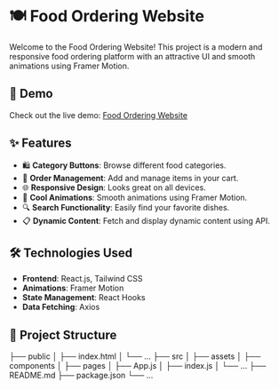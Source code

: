 # 🍽️ Food Ordering Website

Welcome to the Food Ordering Website! This project is a modern and responsive food ordering platform with an attractive UI and smooth animations using Framer Motion.

## 🚀 Demo

Check out the live demo: [Food Ordering Website](https://onefinnet-frontend-task.vercel.app/)

## ✨ Features

- 🛍️ **Category Buttons**: Browse different food categories.
- 🛒 **Order Management**: Add and manage items in your cart.
- 🌐 **Responsive Design**: Looks great on all devices.
- 🎨 **Cool Animations**: Smooth animations using Framer Motion.
- 🔍 **Search Functionality**: Easily find your favorite dishes.
- 📋 **Dynamic Content**: Fetch and display dynamic content using API.

## 🛠️ Technologies Used

- **Frontend**: React.js, Tailwind CSS
- **Animations**: Framer Motion
- **State Management**: React Hooks
- **Data Fetching**: Axios

## 🚧 Project Structure

├── public
│ ├── index.html
│ └── ...
├── src
│ ├── assets
│ ├── components
│ ├── pages
│ ├── App.js
│ ├── index.js
│ └── ...
├── README.md
├── package.json
└── ...
